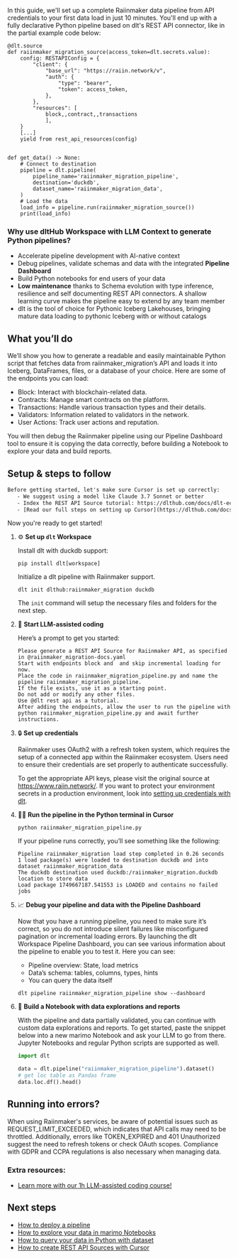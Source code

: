 In this guide, we'll set up a complete Raiinmaker data pipeline from API credentials to your first data load in just 10 minutes. You'll end up with a fully declarative Python pipeline based on dlt's REST API connector, like in the partial example code below:

```python-outcome
@dlt.source
def raiinmaker_migration_source(access_token=dlt.secrets.value):
    config: RESTAPIConfig = {
        "client": {
            "base_url": "https://raiin.network/v",
            "auth": {
                "type": "bearer",
                "token": access_token,
            },
        },
        "resources": [
            block,,contract,,transactions
            ],
    }
    [...]
    yield from rest_api_resources(config)


def get_data() -> None:
    # Connect to destination
    pipeline = dlt.pipeline(
        pipeline_name='raiinmaker_migration_pipeline',
        destination='duckdb',
        dataset_name='raiinmaker_migration_data', 
    )
    # Load the data
    load_info = pipeline.run(raiinmaker_migration_source())
    print(load_info) 
```

### Why use dltHub Workspace with LLM Context to generate Python pipelines?

- Accelerate pipeline development with AI-native context
- Debug pipelines, validate schemas and data with the integrated **Pipeline Dashboard**
- Build Python notebooks for end users of your data
- **Low maintenance** thanks to Schema evolution with type inference, resilience and self documenting REST API connectors. A shallow learning curve makes the pipeline easy to extend by any team member
- dlt is the tool of choice for Pythonic Iceberg Lakehouses, bringing mature data loading to pythonic Iceberg with or without catalogs

## What you’ll do

We’ll show you how to generate a readable and easily maintainable Python script that fetches data from raiinmaker_migration’s API and loads it into Iceberg, DataFrames, files, or a database of your choice. Here are some of the endpoints you can load:

- Block: Interact with blockchain-related data.
- Contracts: Manage smart contracts on the platform.
- Transactions: Handle various transaction types and their details.
- Validators: Information related to validators in the network.
- User Actions: Track user actions and reputation.

You will then debug the Raiinmaker pipeline using our Pipeline Dashboard tool to ensure it is copying the data correctly, before building a Notebook to explore your data and build reports.

## Setup & steps to follow

```default
Before getting started, let's make sure Cursor is set up correctly:
   - We suggest using a model like Claude 3.7 Sonnet or better
   - Index the REST API Source tutorial: https://dlthub.com/docs/dlt-ecosystem/verified-sources/rest_api/ and add it to context as **@dlt rest api**
   - [Read our full steps on setting up Cursor](https://dlthub.com/docs/dlt-ecosystem/llm-tooling/cursor-restapi#23-configuring-cursor-with-documentation)
```

Now you're ready to get started!

1. ⚙️ **Set up `dlt` Workspace**
    
    Install dlt with duckdb support:
    ```shell
    pip install dlt[workspace]
    ```

    Initialize a dlt pipeline with Raiinmaker support.
    ```shell
    dlt init dlthub:raiinmaker_migration duckdb
    ```

    The `init` command will setup the necessary files and folders for the next step.
    
2. 🤠 **Start LLM-assisted coding**
    
    Here’s a prompt to get you started:
    
    ```prompt
    Please generate a REST API Source for Raiinmaker API, as specified in @raiinmaker_migration-docs.yaml 
    Start with endpoints block and  and skip incremental loading for now. 
    Place the code in raiinmaker_migration_pipeline.py and name the pipeline raiinmaker_migration_pipeline. 
    If the file exists, use it as a starting point. 
    Do not add or modify any other files. 
    Use @dlt rest api as a tutorial. 
    After adding the endpoints, allow the user to run the pipeline with python raiinmaker_migration_pipeline.py and await further instructions.
    ```

    
3. 🔒 **Set up credentials** 
    
    Raiinmaker uses OAuth2 with a refresh token system, which requires the setup of a connected app within the Raiinmaker ecosystem. Users need to ensure their credentials are set properly to authenticate successfully.
    
    To get the appropriate API keys, please visit the original source at https://www.raiin.network/.
    If you want to protect your environment secrets in a production environment, look into [setting up credentials with dlt](https://dlthub.com/docs/walkthroughs/add_credentials).
    
4. 🏃‍♀️ **Run the pipeline in the Python terminal in Cursor**
    
    ```shell
    python raiinmaker_migration_pipeline.py
    ```
    
    If your pipeline runs correctly, you’ll see something like the following:
    
    ```shell
    Pipeline raiinmaker_migration load step completed in 0.26 seconds
    1 load package(s) were loaded to destination duckdb and into dataset raiinmaker_migration_data
    The duckdb destination used duckdb:/raiinmaker_migration.duckdb location to store data
    Load package 1749667187.541553 is LOADED and contains no failed jobs
    ```
    
5. 📈 **Debug your pipeline and data with the Pipeline Dashboard**

    Now that you have a running pipeline, you need to make sure it’s correct, so you do not introduce silent failures like misconfigured pagination or incremental loading errors. By launching the dlt Workspace Pipeline Dashboard, you can see various information about the pipeline to enable you to test it. Here you can see:
    - Pipeline overview: State, load metrics
    - Data’s schema: tables, columns, types, hints
    - You can query the data itself
    
    ```shell
    dlt pipeline raiinmaker_migration_pipeline show --dashboard
    ```
    
6. 🐍 **Build a Notebook with data explorations and reports**

    With the pipeline and data partially validated, you can continue with custom data explorations and reports. To get started, paste the snippet below into a new marimo Notebook and ask your LLM to go from there. Jupyter Notebooks and regular Python scripts are supported as well.

    
    ```python
    import dlt

   data = dlt.pipeline("raiinmaker_migration_pipeline").dataset()
   # get loc table as Pandas frame
   data.loc.df().head()
    ```

## Running into errors?

When using Raiinmaker's services, be aware of potential issues such as REQUEST_LIMIT_EXCEEDED, which indicates that API calls may need to be throttled. Additionally, errors like TOKEN_EXPIRED and 401 Unauthorized suggest the need to refresh tokens or check OAuth scopes. Compliance with GDPR and CCPA regulations is also necessary when managing data.

### Extra resources:

- [Learn more with our 1h LLM-assisted coding course!](https://www.youtube.com/watch?v=GGid70rnJuM)

## Next steps

- [How to deploy a pipeline](https://dlthub.com/docs/walkthroughs/deploy-a-pipeline)
- [How to explore your data in marimo Notebooks](https://dlthub.com/docs/general-usage/dataset-access/marimo)
- [How to query your data in Python with dataset](https://dlthub.com/docs/general-usage/dataset-access/dataset)
- [How to create REST API Sources with Cursor](https://dlthub.com/docs/dlt-ecosystem/llm-tooling/cursor-restapi)